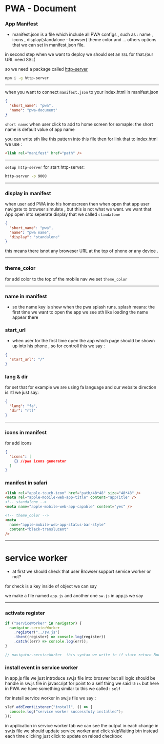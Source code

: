 # PWA - Document

### App Manifest

- manifest.json is a file which include all PWA configs , such as : name , icons , display(standalone - browser) theme color and ... others options that we can set in manifest.json file.

in second step when we want to deploy we should set an `SSL` for that.(our URL need SSL)

so we need a package called <a href="https://www.npmjs.com/package/http-server">http-server</a>

```bash
npm i -g http-server
```

---

when you want to connect `manifest.json` to your index.html
in manifest.json

```json
{
  "short_name": "pwa",
  "name": "pwa-document"
}
```

`short name`: when user click to add to home screen for exmaple: the short name is default value of app name

you can write sth like this pattern into this file then for link that to index.html
we use :

```html
<link rel="manifest" href="path" />
```

---

`setup http-server`
for start http-server:

```bash
http-server -p 9000
```

---

### display in manifest

when user add PWA into his homescreen then when open that app user navigate to browser simulate , but this is not what we want. we want that App open into seperate display that we called `standalone`

```json
{
  "short_name": "pwa",
  "name": "pwa name",
  "display": "standalone"
}
```

this means there isnot any broweser URL at the top of phone or any device .

---

### theme_color

for add color to the top of the mobile nav we set
`theme_color`

---

### name in manifest

- so the name key is show when the pwa splash runs.
  splash means: the first time we want to open the app we see sth like loading the name appear there

### start_url

- when user for the first time open the app which page should be shown up into his phone , so for controll this we say :

```json
{
  "start_url": "/"
}
```

### lang & dir

for set that for example we are using fa language and our website direction is rtl we just say:

```json
{
  "lang": "fa",
  "dir": "rtl"
}
```

---

### icons in manifest

for add icons

```json
{
  "icons": [
    {} //pwa icons generator
  ]
}
```

### manifest in safari

```html
<link rel="apple-touch-icon" href="path/48*48" size="48*48" />
<meta rel="apple-mobile-web-app-title" content="appTitle" />
<!-- standalone -->
<meta name="apple-mobile-web-app-capable" content="yes" />

<!-- theme_color -->
<meta
  name="apple-mobile-web-app-status-bar-style"
  content="black-translucent"
/>
```

---

# service worker

- at first we should check that user Browser support service worker or not?

for check is a key inside of object we can say

we make a file named `app.js` and another one `sw.js`
in app.js we say

---

### activate register

```javascript
if ("serviceWorker" in navigator) {
  navigator.serviceWorker
    .register("../sw.js")
    .then((register) => console.log(register))
    .catch((err) => console.log(err));
}

// navigator.serviceWorker  this syntax we write in if state return Boolean
```

### install event in service worker

in app.js file we just introduce sw.js file into broswer
but all logic should be handle in sw.js file
in javascript for point to a self thing we said `this` but here in PWA we have something similar to this we called : `self`

for install service worker in sw.js file we say :

```javascript
slef.addEventListener("install", () => {
  console.log("service worker successfuly installed");
});
```

in application in service worker tab we can see the output
in each change in sw.js file we should update service worker and click skipWaiting btn instead each time clicking just click to update on reload checkbox

